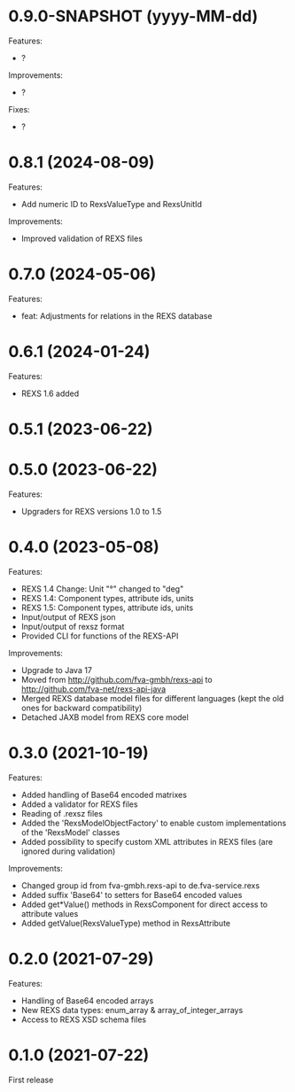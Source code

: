 # 0.9.0-SNAPSHOT (yyyy-MM-dd)

Features:
* ?

Improvements:
* ?

Fixes:
* ?


# 0.8.1 (2024-08-09)

Features:
* Add numeric ID to RexsValueType and RexsUnitId

Improvements:
* Improved validation of REXS files


# 0.7.0 (2024-05-06)

Features:
* feat: Adjustments for relations in the REXS database


# 0.6.1 (2024-01-24)

Features:
* REXS 1.6 added


# 0.5.1 (2023-06-22)


# 0.5.0 (2023-06-22)

Features:
* Upgraders for REXS versions 1.0 to 1.5


# 0.4.0 (2023-05-08)

Features:
* REXS 1.4 Change: Unit "°" changed to "deg"
* REXS 1.4: Component types, attribute ids, units
* REXS 1.5: Component types, attribute ids, units
* Input/output of REXS json
* Input/output of rexsz format
* Provided CLI for functions of the REXS-API

Improvements:
* Upgrade to Java 17
* Moved from http://github.com/fva-gmbh/rexs-api to http://github.com/fva-net/rexs-api-java
* Merged REXS database model files for different languages (kept the old ones for backward compatibility)
* Detached JAXB model from REXS core model


# 0.3.0 (2021-10-19)

Features:
* Added handling of Base64 encoded matrixes
* Added a validator for REXS files
* Reading of .rexsz files
* Added the 'RexsModelObjectFactory' to enable custom implementations of the 'RexsModel' classes
* Added possibility to specify custom XML attributes in REXS files (are ignored during validation)

Improvements:
* Changed group id from fva-gmbh.rexs-api to de.fva-service.rexs
* Added suffix 'Base64' to setters for Base64 encoded values
* Added get*Value() methods in RexsComponent for direct access to attribute values
* Added getValue(RexsValueType) method in RexsAttribute


# 0.2.0 (2021-07-29)

Features:
* Handling of Base64 encoded arrays
* New REXS data types: enum_array & array_of_integer_arrays
* Access to REXS XSD schema files


# 0.1.0 (2021-07-22)

First release